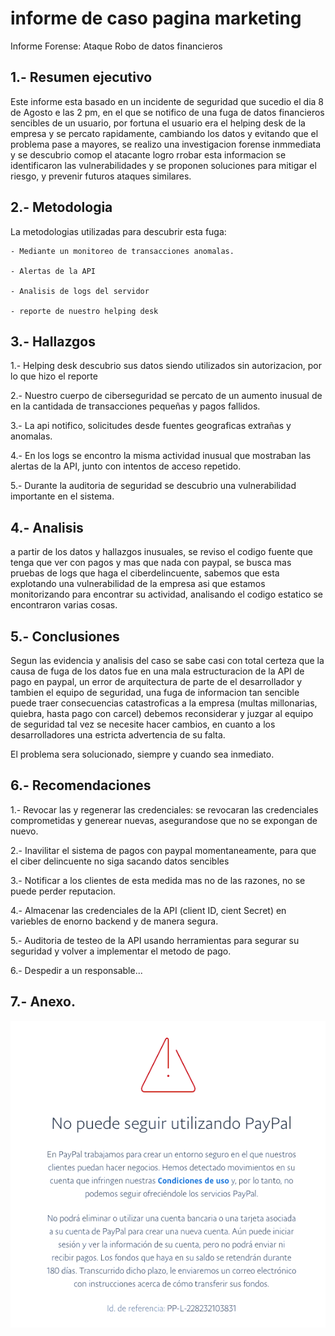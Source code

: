 # informe de caso pagina marketing
Informe Forense: Ataque Robo de datos financieros

## 1.- Resumen ejecutivo
Este informe esta basado en un incidente de seguridad que sucedio el dia 8 de Agosto e las 2 pm, en el que se notifico de una fuga de datos financieros sencibles de un usuario, por fortuna el usuario era el helping desk de la empresa y se percato rapidamente, cambiando los datos y evitando que el problema pase a mayores, se realizo una investigacion forense inmmediata y se descubrio comop el atacante logro rrobar esta informacion se identificaron las vulnerabilidades y se proponen soluciones para mitigar el riesgo, y prevenir futuros ataques similares.

## 2.- Metodologia
La metodologias utilizadas para descubrir esta fuga:
    
    - Mediante un monitoreo de transacciones anomalas.
    
    - Alertas de la API
    
    - Analisis de logs del servidor
    
    - reporte de nuestro helping desk

## 3.- Hallazgos
1.- Helping desk descubrio sus datos siendo utilizados sin autorizacion, por lo que hizo el reporte

2.- Nuestro cuerpo de ciberseguridad se percato de un aumento inusual de en la cantidada de transacciones pequeñas y pagos fallidos.

3.- La api notifico, solicitudes desde fuentes geograficas extrañas y anomalas.

4.- En los logs se encontro la misma actividad inusual que mostraban las alertas de la API, junto con intentos de acceso repetido.

5.- Durante la auditoria de seguridad se descubrio una vulnerabilidad importante en el sistema. 

## 4.- Analisis
a partir de los datos y hallazgos inusuales, se reviso el codigo fuente que tenga que ver con pagos y mas que nada con paypal, se busca mas pruebas de logs que haga el ciberdelincuente, sabemos que esta explotando una vulnerabilidad de la empresa asi que estamos monitorizando para encontrar su actividad, analisando el codigo estatico se encontraron varias cosas.

## 5.- Conclusiones
Segun las evidencia y analisis del caso se sabe casi con total certeza que la causa de fuga de los datos fue en una mala estructuracion de la API de pago en paypal, un error de arquitectura de parte de el desarrollador y tambien  el equipo de seguridad, una fuga de informacion tan sencible puede traer consecuencias catastroficas a la empresa (multas millonarias, quiebra, hasta pago con carcel) debemos reconsiderar y juzgar al equipo de seguridad tal vez se necesite hacer cambios, en cuanto a los desarrolladores una estricta advertencia de su falta.  

El problema sera solucionado, siempre y cuando sea inmediato.

## 6.- Recomendaciones 
1.- Revocar las y regenerar las credenciales: se revocaran las credenciales comprometidas y generear nuevas, asegurandose que no se expongan de nuevo.

2.- Inavilitar el sistema de pagos con paypal momentaneamente, para que el ciber delincuente no siga sacando datos sencibles

3.- Notificar a los clientes de esta medida mas no de las razones, no se puede perder reputacion.

4.- Almacenar las credenciales de la API (client ID, cient Secret) en variebles de enorno backend y de manera segura.

5.- Auditoria de testeo de la API usando herramientas para segurar su seguridad y volver a implementar el metodo de pago.

6.- Despedir a un responsable...

## 7.- Anexo.
![Alerta seguridad de Paypal](./alertapaypal.png)
